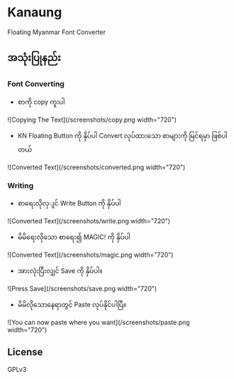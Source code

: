 # Kanaung


Floating Myanmar Font Converter

## အသုံးပြုနည်း

### Font Converting

- စာကို copy ကူးပါ

![Copying The Text](/screenshots/copy.png width="720")

- KN Floating Button ကို နှိပ်ပါ Convert လုပ်ထားသော စာများကို မြင်ရမှာ ဖြစ်ပါတယ်

![Converted Text](/screenshots/converted.png width="720")


### Writing

- စာရေးလိုလှျင် Write Button ကို နှိပ်ပါ

![Converted Text](/screenshots/write.png width="720")

- မိမိရေးလိုသော စာရေး၍ MAGIC! ကို နှိပ်ပါ

![Converted Text](/screenshots/magic.png width="720")

- အားလုံးပြီးလျှင် Save ကို နှိပ်ပါ။

![Press Save](/screenshots/save.png width="720")

- မိမိလိုသောနေရာတွင် Paste လုပ်နိုင်ပါပြီ။

![You can now paste where you want](/screenshots/paste.png width="720")


## License
GPLv3
